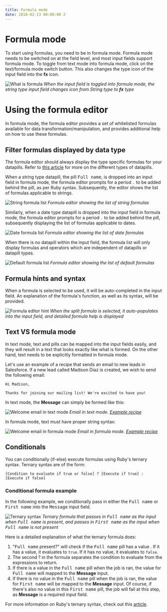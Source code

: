 ```yaml
---
title: Formula mode
date: 2018-02-13 00:00:00 Z
---
```


# Formula mode
To start using formulas, you need to be in formula mode. Formula mode needs to be switched on at the field level, and most input fields support formula mode. To toggle from text mode into formula mode, click on the text/formula mode switch button. This also changes the type icon of the input field into the **fx** icon.

![What is formula](/assets/images/formula-docs/what_is_formula_gif.gif)
*When the input field is toggled into formula mode, the string type input field changes icon from String type to **fx** type*

# Using the formula editor
In formula mode, the formula editor provides a set of whitelisted formulas available for data transformation/manipulation, and provides additional help on how to use these formulas.

## Filter formulas displayed by data type
The formula editor should always display the type specific formulas for your datapills. Refer to [this article](/recipes/data-pills-and-mapping.md) for more on the different types of datapills.

When a string type datapill, the pill <kbd>Full name</kbd>, is dropped into an input field in formula mode, the formula editor prompts for a period `.` to be added behind the pill, as per Ruby syntax. Subsequently, the editor shows the list of formulas applicable to strings.

![String formula list](/assets/images/formula-docs/string-formula-list.gif)
*Formula editor showing the list of string formulas*

Similarly, when a date type datapill is dropped into the input field in formula mode, the formula editor prompts for a period `.` to be added behind the pill, subsequently displaying the list of formulas applicable to dates.

![Date formula list](/assets/images/formula-docs/date-formula-list.gif)
*Formula editor showing the list of date formulas*

When there is no datapill within the input field, the formula list will only display formulas and operators which are independent of datapills or datapill types.

![Default formula list](/assets/images/formula-docs/default-formula-list.gif)
*Formula editor showing the list of default formulas*

## Formula hints and syntax
When a formula is selected to be used, it will be auto-completed in the input field. An explanation of the formula's function, as well as its syntax, will be provided.

![Formula editor hint](/assets/images/formula-docs/formula-editor-hint.gif)
*When the split formula is selected, it auto-populates into the input field, and detailed formula help is displayed*

## Text VS formula mode
In text mode, text and pills can be mapped into the input fields easily, and they will result in a text that looks exactly like what is formed. On the other hand, text needs to be explicitly formatted in formula mode.

Let's use an example of a recipe that sends an email to new leads in Salesforce. If a new lead called Madison Diaz is created, we wish to send the following email:

```
Hi Madison,

Thanks for joining our mailing list! We're excited to have you!
```

In text mode, the **Message** can simply be formed like this:

![Welcome email in text mode](/assets/images/formula-docs/welcome-email-in-text.png)
*Email in text mode. [Example recipe](https://www.workato.com/recipes/504766)*

In formula mode, text must have proper string syntax:

![Welcome email in formula mode](/assets/images/formula-docs/welcome-email-in-formula.png)
*Email in formula mode. [Example recipe](https://www.workato.com/recipes/496603)*

## Conditionals
You can conditionally (if-else) execute formulas using Ruby's ternary syntax. Ternary syntax are of the form:

```
[Condition to evaluate if true or false] ? [Execute if true] : [Execute if false]
```

### Conditional formula example
In the following example, we conditionally pass in either the <kbd>Full name</kbd> or <kbd>First name</kbd> into the <kbd>Message</kbd> input field.

![Ternary syntax](/assets/images/formula-docs/ternary-formula.png)
*Ternary formula that passes in <kbd>Full name</kbd> as the input when <kbd>Full name</kbd> is present, and passes in <kbd>First name</kbd> as the input when <kbd>Full name</kbd> is not present*

Here is a detailed explanation of what the ternary formula does:

1. "<kbd>Full name</kbd>.present?" will check if the <kbd>Full name</kbd> pill has a value . If it has a value, it evaluates to `true`. If it has no value, it evaluates to `false`.
2. The second ? in the formula separates the condition to evaluate from the expressions to return.
3. If there is a value in the <kbd>Full name</kbd> pill when the job is ran, the value for <kbd>Full name</kbd> will mapped to the **Message** input.
4. If there is no value in the <kbd>Full name</kbd> pill when the job is ran, the value for <kbd>First name</kbd> will be mapped to the **Message** input. Of course, if there's also no value in this <kbd>First name</kbd> pill, the job will fail at this step, as **Message** is a required input field.

For more information on Ruby's ternary syntax, check out this [article](http://www.w3resource.com/ruby/ruby-ternary-operator.php).
